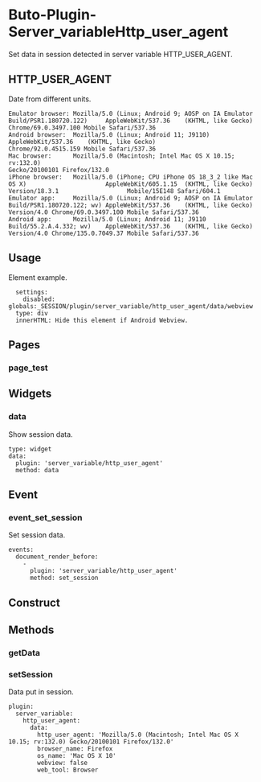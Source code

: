 # Buto-Plugin-Server_variableHttp_user_agent

<p>Set data in session detected in server variable HTTP_USER_AGENT.</p>

<a name="key_0"></a>

## HTTP_USER_AGENT

<p>Date from different units.</p>
<pre><code>Emulator browser: Mozilla/5.0 (Linux; Android 9; AOSP on IA Emulator Build/PSR1.180720.122)     AppleWebKit/537.36    (KHTML, like Gecko)             Chrome/69.0.3497.100 Mobile Safari/537.36
Android browser:  Mozilla/5.0 (Linux; Android 11; J9110)                                        AppleWebKit/537.36    (KHTML, like Gecko)             Chrome/92.0.4515.159 Mobile Safari/537.36
Mac browser:      Mozilla/5.0 (Macintosh; Intel Mac OS X 10.15; rv:132.0)                                                          Gecko/20100101 Firefox/132.0
iPhone browser:   Mozilla/5.0 (iPhone; CPU iPhone OS 18_3_2 like Mac OS X)                      AppleWebKit/605.1.15  (KHTML, like Gecko) Version/18.3.1                   Mobile/15E148 Safari/604.1
Emulator app:     Mozilla/5.0 (Linux; Android 9; AOSP on IA Emulator Build/PSR1.180720.122; wv) AppleWebKit/537.36    (KHTML, like Gecko) Version/4.0 Chrome/69.0.3497.100 Mobile Safari/537.36
Android app:      Mozilla/5.0 (Linux; Android 11; J9110              Build/55.2.A.4.332; wv)    AppleWebKit/537.36    (KHTML, like Gecko) Version/4.0 Chrome/135.0.7049.37 Mobile Safari/537.36</code></pre>

<a name="key_1"></a>

## Usage

<p>Element example.</p>
<pre><code>  settings:
    disabled: globals:_SESSION/plugin/server_variable/http_user_agent/data/webview
  type: div
  innerHTML: Hide this element if Android Webview.</code></pre>

<a name="key_2"></a>

## Pages



<a name="key_2_0"></a>

### page_test



<a name="key_3"></a>

## Widgets



<a name="key_3_0"></a>

### data

<p>Show session data.</p>
<pre><code>type: widget
data:
  plugin: 'server_variable/http_user_agent'
  method: data</code></pre>

<a name="key_4"></a>

## Event



<a name="key_4_0"></a>

### event_set_session

<p>Set session data.</p>
<pre><code>events:
  document_render_before:
    -
      plugin: 'server_variable/http_user_agent'
      method: set_session</code></pre>

<a name="key_5"></a>

## Construct



<a name="key_6"></a>

## Methods



<a name="key_6_0"></a>

### getData



<a name="key_6_1"></a>

### setSession

<p>Data put in session.</p>
<pre><code>plugin:
  server_variable:
    http_user_agent:
      data:
        http_user_agent: 'Mozilla/5.0 (Macintosh; Intel Mac OS X 10.15; rv:132.0) Gecko/20100101 Firefox/132.0'
        browser_name: Firefox
        os_name: 'Mac OS X 10'
        webview: false
        web_tool: Browser</code></pre>

